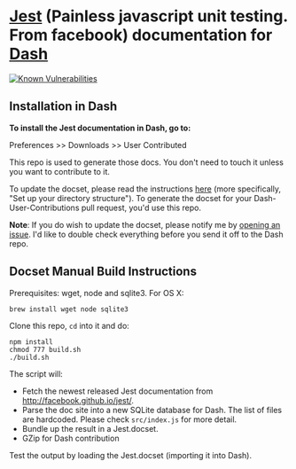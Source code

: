 # [Jest](http://facebook.github.io/jest/) (Painless javascript unit testing. From facebook) documentation for [Dash](http://kapeli.com/dash)

[![Known Vulnerabilities](https://snyk.io/test/github/epitaphmike/flow-dash/badge.svg)](https://snyk.io/test/github/epitaphmike/flow-dash)

## Installation in Dash

**To install the Jest documentation in Dash, go to:**

Preferences >> Downloads >> User Contributed

This repo is used to generate those docs. You don't need to touch it unless you want to contribute to it.

To update the docset, please read the instructions [here](https://github.com/Kapeli/Dash-User-Contributions#contribute-a-new-docset) (more specifically, "Set up your directory structure"). To generate the docset for your Dash-User-Contributions pull request, you'd use this repo.

**Note**: If you do wish to update the docset, please notify me by [opening an issue](https://github.com/epitaphmike/jest-dash/issues/new). I'd like to double check everything before you send it off to the Dash repo.

## Docset Manual Build Instructions

Prerequisites: wget, node and sqlite3. For OS X:

    brew install wget node sqlite3

Clone this repo, `cd` into it and do:

    npm install
    chmod 777 build.sh
    ./build.sh

The script will:

- Fetch the newest released Jest documentation from http://facebook.github.io/jest/.
- Parse the doc site into a new SQLite database for Dash. The list of files are hardcoded. Please check `src/index.js` for more detail.
- Bundle up the result in a Jest.docset.
- GZip for Dash contribution

Test the output by loading the Jest.docset (importing it into Dash).
